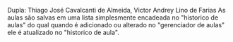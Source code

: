 Dupla: Thiago José Cavalcanti de Almeida, Victor Andrey Lino de Farias
As aulas são salvas em uma lista simplesmente encadeada no "historico de aulas" do qual quando é adicionado ou alterado no "gerenciador de aulas" ele é atualizado no "historico de aula".
